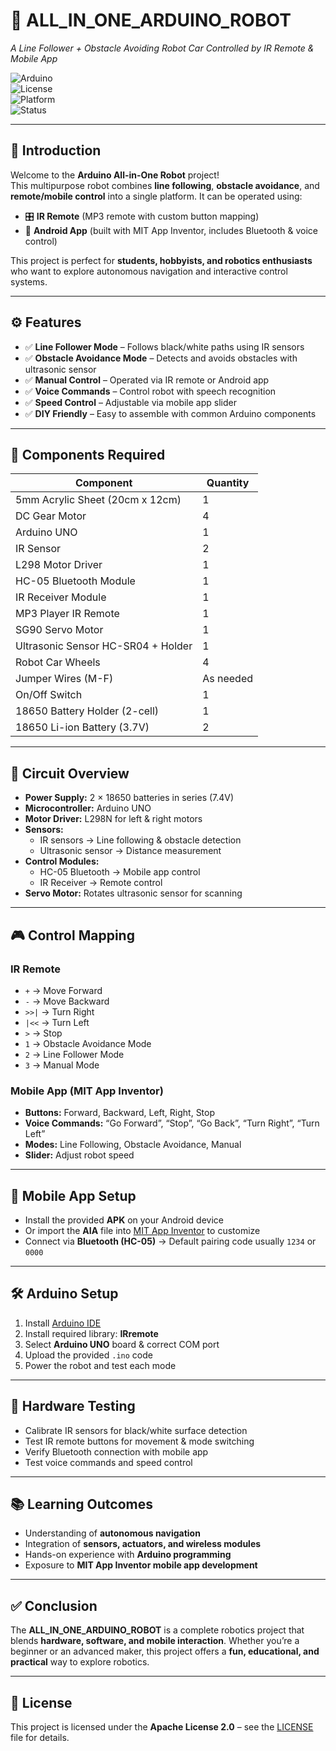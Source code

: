 # 🤖 ALL_IN_ONE_ARDUINO_ROBOT  
*A Line Follower + Obstacle Avoiding Robot Car Controlled by IR Remote & Mobile App*

![Arduino](https://img.shields.io/badge/Arduino-UNO-blue?logo=arduino)  
![License](https://img.shields.io/badge/License-Apache%202.0-green)  
![Platform](https://img.shields.io/badge/Platform-Arduino%20IDE-orange)  
![Status](https://img.shields.io/badge/Status-Active-brightgreen)

---

## 📌 Introduction
Welcome to the **Arduino All-in-One Robot** project!  
This multipurpose robot combines **line following**, **obstacle avoidance**, and **remote/mobile control** into a single platform. It can be operated using:

- 🎛️ **IR Remote** (MP3 remote with custom button mapping)  
- 📱 **Android App** (built with MIT App Inventor, includes Bluetooth & voice control)  

This project is perfect for **students, hobbyists, and robotics enthusiasts** who want to explore autonomous navigation and interactive control systems.

---

## ⚙️ Features
- ✅ **Line Follower Mode** – Follows black/white paths using IR sensors  
- ✅ **Obstacle Avoidance Mode** – Detects and avoids obstacles with ultrasonic sensor  
- ✅ **Manual Control** – Operated via IR remote or Android app  
- ✅ **Voice Commands** – Control robot with speech recognition  
- ✅ **Speed Control** – Adjustable via mobile app slider  
- ✅ **DIY Friendly** – Easy to assemble with common Arduino components  

---

## 🧩 Components Required
| Component | Quantity |
|-----------|----------|
| 5mm Acrylic Sheet (20cm x 12cm) | 1 |
| DC Gear Motor | 4 |
| Arduino UNO | 1 |
| IR Sensor | 2 |
| L298 Motor Driver | 1 |
| HC-05 Bluetooth Module | 1 |
| IR Receiver Module | 1 |
| MP3 Player IR Remote | 1 |
| SG90 Servo Motor | 1 |
| Ultrasonic Sensor HC-SR04 + Holder | 1 |
| Robot Car Wheels | 4 |
| Jumper Wires (M-F) | As needed |
| On/Off Switch | 1 |
| 18650 Battery Holder (2-cell) | 1 |
| 18650 Li-ion Battery (3.7V) | 2 |

---

## 🔌 Circuit Overview
- **Power Supply:** 2 × 18650 batteries in series (7.4V)  
- **Microcontroller:** Arduino UNO  
- **Motor Driver:** L298N for left & right motors  
- **Sensors:**  
  - IR sensors → Line following & obstacle detection  
  - Ultrasonic sensor → Distance measurement  
- **Control Modules:**  
  - HC-05 Bluetooth → Mobile app control  
  - IR Receiver → Remote control  
- **Servo Motor:** Rotates ultrasonic sensor for scanning  

---

## 🎮 Control Mapping
### IR Remote
- `+` → Move Forward  
- `-` → Move Backward  
- `>>|` → Turn Right  
- `|<<` → Turn Left  
- `>` → Stop  
- `1` → Obstacle Avoidance Mode  
- `2` → Line Follower Mode  
- `3` → Manual Mode  

### Mobile App (MIT App Inventor)
- **Buttons:** Forward, Backward, Left, Right, Stop  
- **Voice Commands:** “Go Forward”, “Stop”, “Go Back”, “Turn Right”, “Turn Left”  
- **Modes:** Line Following, Obstacle Avoidance, Manual  
- **Slider:** Adjust robot speed  

---

## 📱 Mobile App Setup
- Install the provided **APK** on your Android device  
- Or import the **AIA** file into [MIT App Inventor](https://appinventor.mit.edu/) to customize  
- Connect via **Bluetooth (HC-05)** → Default pairing code usually `1234` or `0000`  

---

## 🛠️ Arduino Setup
1. Install [Arduino IDE](https://www.arduino.cc/en/software)  
2. Install required library: **IRremote**  
3. Select **Arduino UNO** board & correct COM port  
4. Upload the provided `.ino` code  
5. Power the robot and test each mode  

---

## 🧪 Hardware Testing
- Calibrate IR sensors for black/white surface detection  
- Test IR remote buttons for movement & mode switching  
- Verify Bluetooth connection with mobile app  
- Test voice commands and speed control  

---

## 📚 Learning Outcomes
- Understanding of **autonomous navigation**  
- Integration of **sensors, actuators, and wireless modules**  
- Hands-on experience with **Arduino programming**  
- Exposure to **MIT App Inventor mobile app development**  

---

## ✅ Conclusion
The **ALL_IN_ONE_ARDUINO_ROBOT** is a complete robotics project that blends **hardware, software, and mobile interaction**. Whether you’re a beginner or an advanced maker, this project offers a **fun, educational, and practical** way to explore robotics.

---

## 📜 License
This project is licensed under the **Apache License 2.0** – see the [LICENSE](LICENSE) file for details.
